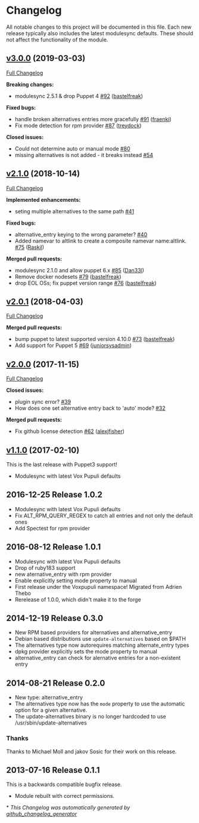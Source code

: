 # Changelog

All notable changes to this project will be documented in this file.
Each new release typically also includes the latest modulesync defaults.
These should not affect the functionality of the module.

## [v3.0.0](https://github.com/voxpupuli/puppet-alternatives/tree/v3.0.0) (2019-03-03)

[Full Changelog](https://github.com/voxpupuli/puppet-alternatives/compare/v2.1.0...v3.0.0)

**Breaking changes:**

- modulesync 2.5.1 & drop Puppet 4 [\#92](https://github.com/voxpupuli/puppet-alternatives/pull/92) ([bastelfreak](https://github.com/bastelfreak))

**Fixed bugs:**

- handle broken alternatives entries more gracefully [\#91](https://github.com/voxpupuli/puppet-alternatives/pull/91) ([fraenki](https://github.com/fraenki))
- Fix mode detection for rpm provider [\#87](https://github.com/voxpupuli/puppet-alternatives/pull/87) ([treydock](https://github.com/treydock))

**Closed issues:**

- Could not determine auto or manual mode [\#80](https://github.com/voxpupuli/puppet-alternatives/issues/80)
- missing alternatives is not added - it breaks instead [\#54](https://github.com/voxpupuli/puppet-alternatives/issues/54)

## [v2.1.0](https://github.com/voxpupuli/puppet-alternatives/tree/v2.1.0) (2018-10-14)

[Full Changelog](https://github.com/voxpupuli/puppet-alternatives/compare/v2.0.1...v2.1.0)

**Implemented enhancements:**

- seting multiple alternatives to the same path [\#41](https://github.com/voxpupuli/puppet-alternatives/issues/41)

**Fixed bugs:**

- alternative\_entry keying to the wrong parameter? [\#40](https://github.com/voxpupuli/puppet-alternatives/issues/40)
- Added namevar to altlink to create a composite namevar name:altlink. [\#75](https://github.com/voxpupuli/puppet-alternatives/pull/75) ([Raskil](https://github.com/Raskil))

**Merged pull requests:**

- modulesync 2.1.0 and allow puppet 6.x [\#85](https://github.com/voxpupuli/puppet-alternatives/pull/85) ([Dan33l](https://github.com/Dan33l))
- Remove docker nodesets [\#79](https://github.com/voxpupuli/puppet-alternatives/pull/79) ([bastelfreak](https://github.com/bastelfreak))
- drop EOL OSs; fix puppet version range [\#76](https://github.com/voxpupuli/puppet-alternatives/pull/76) ([bastelfreak](https://github.com/bastelfreak))

## [v2.0.1](https://github.com/voxpupuli/puppet-alternatives/tree/v2.0.1) (2018-04-03)

[Full Changelog](https://github.com/voxpupuli/puppet-alternatives/compare/v2.0.0...v2.0.1)

**Merged pull requests:**

- bump puppet to latest supported version 4.10.0 [\#73](https://github.com/voxpupuli/puppet-alternatives/pull/73) ([bastelfreak](https://github.com/bastelfreak))
- Add support for Puppet 5 [\#69](https://github.com/voxpupuli/puppet-alternatives/pull/69) ([juniorsysadmin](https://github.com/juniorsysadmin))

## [v2.0.0](https://github.com/voxpupuli/puppet-alternatives/tree/v2.0.0) (2017-11-15)

[Full Changelog](https://github.com/voxpupuli/puppet-alternatives/compare/v1.1.0...v2.0.0)

**Closed issues:**

- plugin sync error? [\#39](https://github.com/voxpupuli/puppet-alternatives/issues/39)
- How does one set alternative entry back to 'auto' mode? [\#32](https://github.com/voxpupuli/puppet-alternatives/issues/32)

**Merged pull requests:**

- Fix github license detection [\#62](https://github.com/voxpupuli/puppet-alternatives/pull/62) ([alexjfisher](https://github.com/alexjfisher))

## [v1.1.0](https://github.com/voxpupuli/puppet-alternatives/tree/v1.1.0) (2017-02-10)

This is the last release with Puppet3 support!
* Modulesync with latest Vox Pupuli defaults

## 2016-12-25 Release 1.0.2

* Modulesync with latest Vox Pupuli defaults
* Fix ALT_RPM_QUERY_REGEX to catch all entries and not only the default ones
* Add Spectest for rpm provider

## 2016-08-12 Release 1.0.1

* Modulesync with latest Vox Pupuli defaults
* Drop of ruby183 support
* new aternative_entry with rpm provider
* Enable explicitly setting mode property to manual
* First release under the Voxpupuli namespace! Migrated from Adrien Thebo
* Rerelease of 1.0.0, which didn't make it to the forge


## 2014-12-19 Release 0.3.0

* New RPM based providers for alternatives and alternative_entry
* Debian based distributions use `update-alternatives` based on $PATH
* The alternatives type now autorequires matching alternate_entry types
* dpkg provider explicitly sets the mode property to manual
* alternative_entry can check for alernative entries for a non-existent entry


## 2014-08-21 Release 0.2.0

* New type: alternative_entry
* The alternatives type now has the `mode` property to use the automatic
    option for a given alternative.
* The update-alternatives binary is no longer hardcoded to use
    /usr/sbin/update-alternatives

### Thanks

Thanks to Michael Moll and jakov Sosic for their work on this release.


## 2013-07-16 Release 0.1.1

This is a backwards compatible bugfix release.

* Module rebuilt with correct permissions.


\* *This Changelog was automatically generated by [github_changelog_generator](https://github.com/github-changelog-generator/github-changelog-generator)*
